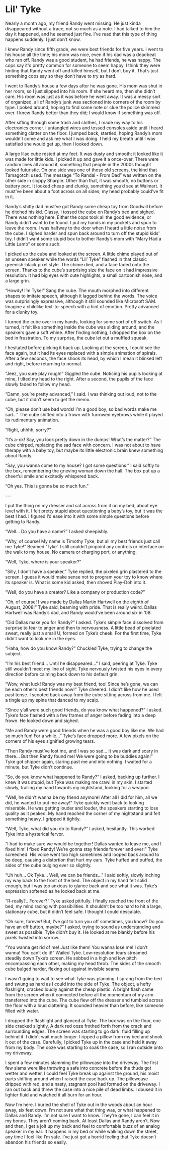# Lil' Tyke
Nearly a month ago, my friend Randy went missing. He just kinda disappeared without a trace, not so much as a note. I had talked to him the day it happened, and he seemed just fine. I’ve read that this type of thing happens suddenly. I just don’t know.

I knew Randy since fifth grade, we were best friends for five years. I went to his house all the time; his mom was nice, even if his dad was a deadbeat who ran off. Randy was a good student, he had friends, he was happy. The cops say it's pretty common for someone to seem happy. I think they were hinting that Randy went off and killed himself, but I don’t buy it. That’s just something cops say so they don’t have to try as hard. 

I went to Randy’s house a few days after he was gone. His mom was shut in her room, so I just slipped into his room. If she heard me, then she didn’t care. His room was just as it was before he went away. It was a messy sort of organized, all of Randy’s junk was sectioned into corners of the room by type. I poked around, hoping to find some note or clue the police skimmed over. I knew Randy better than they did; I would know if something was off.

After sifting through some trash and clothes, I made my way to his electronics corner. I untangled wires and tossed consoles aside until I heard something clatter on the floor. I jumped back, startled, hoping Randy’s mom wouldn’t come and ask me what I was doing. I held my breath until I was satisfied she would get up, then I looked down. 

A large lilac cube rested at my feet. It was dusty and smooth; it looked like it was made for little kids. I picked it up and gave it a once-over. There were random lines all around it, something that people in the 2000s thought looked futuristic. On one side was one of those old screens, the kind that Tamagotchi used. The message “To Randal - From Dad” was written on the other side in sloppy Sharpie. Other than that, it was smooth, no buttons or battery port. It looked cheap and clunky, something you’d see at Walmart. It must’ve been about a foot across on all sides; my head probably could’ve fit in it.

Randy’s shitty dad must’ve got Randy some cheap toy from Goodwill before he ditched his kid. Classy. I tossed the cube on Randy’s bed and sighed. There was nothing here. Either the cops took all the good evidence, or Randy didn’t want to be found. I put my hands in my pockets and spun to leave the room. I was halfway to the door when I heard a little noise from the cube. I sighed harder and spun back around to turn off the stupid kids' toy. I didn’t want some stupid box to bother Randy’s mom with “Mary Had a Little Lamb” or some such.

I picked up the cube and looked at the screen. A little chime played out of an unseen speaker while the words “Lil’ Tyke” flashed in that classic greenish-black pixel style. The chime died, and a face faded onto the screen. Thanks to the cube’s surprising size the face on it had impressive resolution. It had big eyes with cute highlights, a small cartoonish nose, and a large grin. 

“Howdy! I’m Tyke!” Sang the cube. The mouth morphed into different shapes to imitate speech, although it lagged behind the words. The voice was surprisingly expressive, although it still sounded like Microsoft SAM. Imagine a childlike text-to-speech with a hint of emotion. Pretty advanced for a clunky toy. 

I turned the cube over in my hands, looking for some sort of off switch. As I turned, it felt like something inside the cube was sliding around, and the speakers gave a soft whine. After finding nothing, I dropped the box on the bed in frustration. To my surprise, the cube let out a muffled squeak. 

I hesitated before picking it back up. Looking at the screen, I could see the face again, but it had its eyes replaced with a simple animation of spirals. After a few seconds, the face shook its head, by which I mean it blinked left and right, before returning to normal. 

“Jeez, you sure play rough!” Giggled the cube. Noticing his pupils looking at mine, I tilted my head to the right. After a second, the pupils of the face slowly faded to follow my head. 

“Damn, you’re pretty advanced,” I said. I was thinking out loud, not to the cube, but it didn’t seem to get the memo. 

“Oh, please don’t use bad words! I’m a good boy, so bad words make me sad…” The cube shifted into a frown with furrowed eyebrows while it played its rudimentary animation. 

“Right, uhhhh, sorry?”

“It’s a-ok! Say, you look pretty down in the dumps! What’s the matter?” The cube chirped, replacing the sad face with concern. I was not about to have therapy with a baby toy, but maybe its little electronic brain knew something about Randy. 

“Say, you wanna come to my house? I got some questions.” I said softly to the box, remembering the grieving woman down the hall. The box put up a cheerful smile and excitedly whispered back.

“Oh yes. This is gonna be so much fun.”

\---

I put the thing on my dresser and sat across from it on my bed, about eye level with it. I felt pretty stupid about questioning a baby’s toy, but it was the best I had. I figured I’d ease into it with some simple questions before getting to Randy.

“Well… Do you have a name?” I asked sheepishly.

“Why, of course! My name is Timothy Tyke, but all my best friends just call me Tyke!” Beamed ‘Tyke’. I still couldn’t pinpoint any controls or interface on the walk to my house. No camera or charging port, or anything.

“Well, Tyke, where is your speaker?” 

“Silly, I don’t have a speaker,” Tyke replied, the pixeled grin plastered to the screen. I guess it would make sense not to program your toy to know where its speaker is. What is some kid asked, then shoved Play-Doh into it.

“Well, do you have a creator? Like a company or production code?” 

“Oh, of course! I was made by Dallas Martin Hartwell on the eighth of August, 2008!” Tyke said, beaming with pride. That is really weird. Dallas Hartwell was Randy’s dad, and Randy would’ve been around six in ‘08. 

“Did Dallas make you for Randy?” I asked. Tyke’s simple face dissolved from surprise to fear to anger and then to nervousness. A little bead of pixelated sweat, really just a small U, formed on Tyke’s cheek. For the first time, Tyke didn’t want to look me in the eyes. 

“Haha, how do you know Randy?” Chuckled Tyke, trying to change the subject. 

“I’m his best friend… Until he disappeared…” I said, peering at Tyke. Tyke still wouldn’t meet my line of sight. Tyke nervously twisted his eyes in every direction before calming back down to his default grin.

“Wow, what luck! Randy was my best friend, too! Since he’s gone, we can be each other’s best friends now!” Tyke cheered. I didn’t like how he used past tense. I scooted back away from the cube sitting across from me. I felt a tingle up my spine that danced to my scalp. 

“Since y’all were such good friends, do you know what happened?” I asked. Tyke’s face flashed with a few frames of anger before fading into a deep frown. He looked down and sighed.

“Me and Randy were good friends when he was a good boy like me. We had so much fun! For a while…” Tyke’s face dropped more. A few pixels on the corners of his eyes signified growing tears.

“Then Randy must’ve lost me, and I was so sad… It was dark and scary in there… But then Randy found me! We were going to be buddies again!” Tyke got chipper again, staring past me and into nothing. I waited for a minute, but Tyke didn’t continue.

“So, do you know what happened to Randy?” I asked, backing up further. I knew it was stupid, but Tyke was making me crawl in my skin. I started slowly, trailing my hand towards my nightstand, looking for a weapon. 

“Well, he didn’t wanna be my friend anymore! After all I did for him, all we did, he wanted to put me away!” Tyke quickly went back to looking miserable. He was getting louder and louder, the speakers starting to lose quality as it peaked. My hand reached the corner of my nightstand and felt something heavy. I gripped it tightly. 

“Well, Tyke, what did you do to Randy?” I asked, hesitantly. This worked Tyke into a hysterical fervor. 

“I had to make sure we would be together! Dallas wanted to leave me, and I fixed him! I fixed Randy! We’re gonna stay friends forever and ever!” Tyke screeched. His voice went too high sometimes and looped back around to be deep, causing a distortion that hurt my ears. Tyke huffed and puffed, the sides of the cube bulging ever so slightly. 

“Uh huh… Ok Tyke… Well, we can be friends…” I said softly, slowly inching my way back to the front of the bed. The object in my hand felt solid enough, but I was too anxious to glance back and see what it was. Tyke’s expression softened as he looked back at me. 

“R-really?.. Forever?” Tyke asked pitifully. I finally reached the front of the bed, my mind racing with possibilities. It shouldn’t be too hard to hit a large, stationary cube, but it didn’t feel safe. I thought I could descalate. 

“Oh sure, forever! But, I’ve got to turn you off sometimes, you know? Do you have an off button, maybe?” I asked, trying to sound as understanding and sweet as possible. Tyke didn’t buy it. He looked at me blankly before his pixels twisted into sorrow. 

“You wanna get rid of me! Just like them! You wanna lose me! I don’t wanna! You can’t do it!” Wailed Tyke. Low-resolution tears streamed steadily down Tyke’s screen. He sobbed in a high and low pitch encompassing each other, making my head throb. The sides of the smooth cube bulged harder, flexing out against invisible seams. 

I wasn’t going to wait to see what Tyke was planning. I sprang from the bed and swung as hard as I could into the side of Tyke. The object, a hefty flashlight, cracked loudly against the cheap plastic. A bright flash came from the screen when it connected before all the momentum of my arm transferred into the cube. The cube flew off the dresser and tumbled across the floor with a loud clattering. It sounded heavier than before, like someone filled with water. 

I dropped the flashlight and glanced at Tyke. The box was on the floor, one side cracked slightly. A dark red ooze frothed forth from the crack and surrounding edges. The screen was starting to go dark, fluid filling up behind it. I didn’t wait much longer. I ripped a pillow from my bed and shook it out of the case. Carefully, I picked Tyke up in the case and held it away from my body. The ooze was starting to soak the case, so I ran outside onto my driveway. 

I spent a few minutes slamming the pillowcase into the driveway. The first few slams were like throwing a safe into concrete before the thuds got wetter and wetter. I could feel Tyke break up against the ground, his moist parts shifting around when I raised the case back up. The pillowcase dripped with red, and a nasty, stagnant pool had formed on the driveway. I ran out back and threw the case into a nice pile of dead limbs. I doused it in lighter fluid and watched it all burn for an hour. 

Now I’m here. I buried the shell of Tyke out in the woods about an hour away, six feet down. I’m not sure what that thing was, or what happened to Dallas and Randy. I’m not sure I want to know. They’re gone, I can feel it in my bones. They aren’t coming back. At least Dallas and Randy aren’t. Now and then, I get a jolt up my back and feel to comfortable buzz of an analog speaker in my ear. It happens in my bed or while walking down the street, any time I feel like I’m safe. I’ve just got a horrid feeling that Tyke doesn’t abandon his friends so easily. 